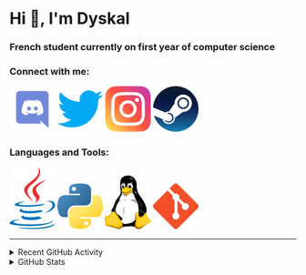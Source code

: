 # Hi 👋, I'm Dyskal

### French student currently on first year of computer science

### Connect with me:

![Discord](./images/discord.svg "Dyskal#9636")
[![Twitter](./images/twitter.svg "@dyskal")](https://twitter.com/dyskal)
[![Instagram](./images/insta.svg "@dyskal")](https://instagram.com/dyskal)
[![Steam](./images/steam.svg "dyskal")](https://steamcommunity.com/id/dyskal/)

### Languages and Tools:

[![Java](./images/java.svg)](https://www.oracle.com/java/)
[![Python](./images/python.svg)](https://www.python.org/)
![Linux](./images/linux.svg)
[![Git](./images/git.svg)](https://git-scm.com/)

---

<details>
<summary>Recent GitHub Activity</summary>

<!--START_SECTION:activity-->


1. 🎉 Merged PR [#32](https://github.com/Dyskal/TwitchPlayerOpener/pull/32) in [Dyskal/TwitchPlayerOpener](https://github.com/Dyskal/TwitchPlayerOpener)
2. 🎉 Merged PR [#26](https://github.com/Dyskal/DiscordRP/pull/26) in [Dyskal/DiscordRP](https://github.com/Dyskal/DiscordRP)
3. 🎉 Merged PR [#30](https://github.com/Dyskal/TwitchPlayerOpener/pull/30) in [Dyskal/TwitchPlayerOpener](https://github.com/Dyskal/TwitchPlayerOpener)
4. 🗣 Commented on [#366](https://github.com/rauenzi/BetterDiscordAddons/issues/366) in [rauenzi/BetterDiscordAddons](https://github.com/rauenzi/BetterDiscordAddons)
5. ❌ Closed PR [#25](https://github.com/Dyskal/DiscordRP/pull/25) in [Dyskal/DiscordRP](https://github.com/Dyskal/DiscordRP)
5. 🎉 Merged PR [#16](https://github.com/Dyskal/DiscordRP/pull/16) in [Dyskal/DiscordRP](https://github.com/Dyskal/DiscordRP)
6. 🎉 Merged PR [#17](https://github.com/Dyskal/TwitchPlayerOpener/pull/17) in [Dyskal/TwitchPlayerOpener](https://github.com/Dyskal/TwitchPlayerOpener)

<!--END_SECTION:activity-->

</details>

<details>
<summary>GitHub Stats</summary>

![GitHub Stats](https://github-readme-stats.vercel.app/api/top-langs?username=dyskal&show_icons=true&locale=en&layout=compact&card_width=445&langs_count=10&hide_borders=true)
![GitHub Stats](https://github-readme-stats.vercel.app/api?username=dyskal&show_icons=true&locale=en&include_all_commits=true&hide_borders=true)
</details>

